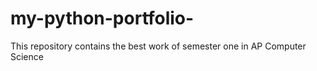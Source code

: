 # my-python-portfolio-
This repository contains the best work of semester one in AP Computer Science 
